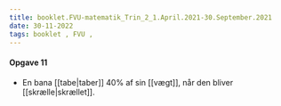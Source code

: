 ```yaml
---
title: booklet.FVU-matematik_Trin_2_1.April.2021-30.September.2021
date: 30-11-2022
tags: booklet , FVU , 
---
```





#### Opgave 11
- En bana [[tabe|taber]] 40% af sin [[vægt]], når den bliver [[skrælle|skrællet]]. 

